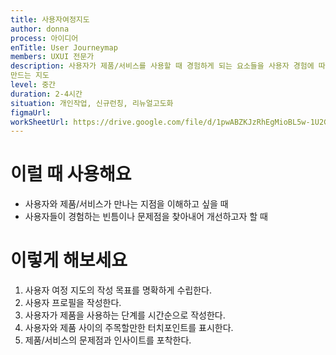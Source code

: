 ```yaml
---
title: 사용자여정지도
author: donna
process: 아이디어
enTitle: User Journeymap
members: UXUI 전문가
description: 사용자가 제품/서비스를 사용할 때 경험하게 되는 요소들을 사용자 경험에 따라 순차적으로 나열하여
만드는 지도
level: 중간
duration: 2-4시간
situation: 개인작업, 신규런칭, 리뉴얼고도화
figmaUrl:
workSheetUrl: https://drive.google.com/file/d/1pwABZKJzRhEgMioBL5w-1U2GuQSZiSCc/view?usp=sharing
---
```


<!-- 프로세스별 보기: 공감, 설계, 프로토타입, 테스트 -->
<!--UXUI 전문가, 팀 구성원, 사용자, 이해관계자, 누구나 -->
<!--level: 쉬움, 중간, 어려움-->
<!--개인작업, 신규런칭, 리뉴얼고도화-->

# 이럴 때 사용해요

- 사용자와 제품/서비스가 만나는 지점을 이해하고 싶을 때
- 사용자들이 경험하는 빈틈이나 문제점을 찾아내어 개선하고자 할 때

# 이렇게 해보세요

1. 사용자 여정 지도의 작성 목표를 명확하게 수립한다.
2. 사용자 프로필을 작성한다.
3. 사용자가 제품을 사용하는 단계를 시간순으로 작성한다.
4. 사용자와 제품 사이의 주목할만한 터치포인트를 표시한다.
5. 제품/서비스의 문제점과 인사이트를 포착한다.
